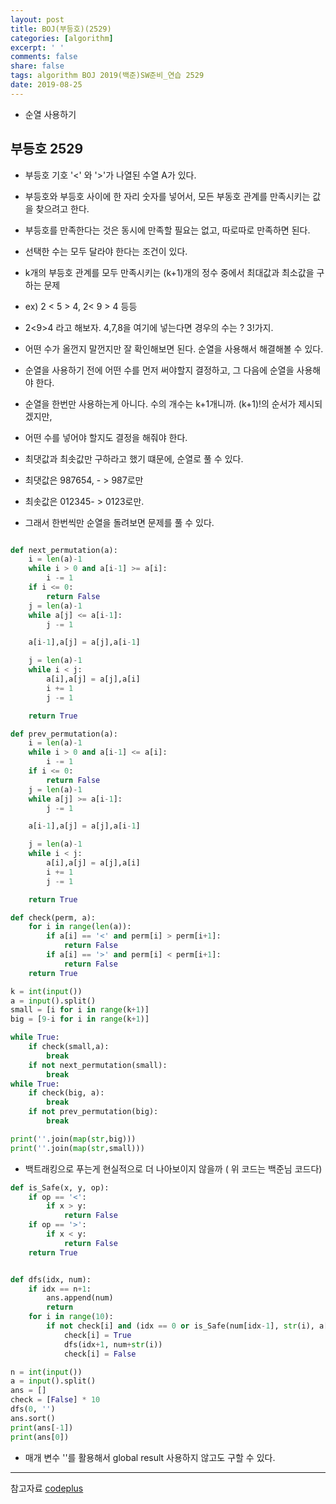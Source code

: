 ```yaml
---
layout: post
title: BOJ(부등호)(2529)
categories: [algorithm]
excerpt: ' '
comments: false
share: false
tags: algorithm BOJ 2019(백준)SW준비_연습 2529
date: 2019-08-25
---
```


- 순열 사용하기

## 부등호 2529

- 부등호 기호 '<' 와 '>'가 나열된 수열 A가 있다.
- 부등호와 부등호 사이에 한 자리 숫자를 넣어서, 모든 부동호 관계를 만족시키는 값을 찾으려고 한다.
- 부등호를 만족한다는 것은 동시에 만족할 필요는 없고, 따로따로 만족하면 된다.
- 선택한 수는 모두 달라야 한다는 조건이 있다.
- k개의 부등호 관계를 모두 만족시키는 (k+1)개의 정수 중에서 최대값과 최소값을 구하는 문제

- ex) 2 < 5 > 4, 2< 9 > 4 등등

- 2<9>4 라고 해보자. 4,7,8을 여기에 넣는다면 경우의 수는 ? 3!가지.
- 어떤 수가 올껀지 말껀지만 잘 확인해보면 된다. 순열을 사용해서 해결해볼 수 있다.

- 순열을 사용하기 전에 어떤 수를 먼저 써야할지 결정하고, 그 다음에 순열을 사용해야 한다.
- 순열을 한번만 사용하는게 아니다. 수의 개수는 k+1개니까. (k+1)!의 순서가 제시되겠지만,
- 어떤 수를 넣어야 할지도 결정을 해줘야 한다.
- 최댓값과 최솟값만 구하라고 했기 떄문에, 순열로 풀 수 있다.
- 최댓값은 987654, - > 987로만
- 최솟값은 012345- > 0123로만.
- 그래서 한번씩만 순열을 돌려보면 문제를 풀 수 있다.

```python

def next_permutation(a):
    i = len(a)-1
    while i > 0 and a[i-1] >= a[i]:
        i -= 1
    if i <= 0:
        return False
    j = len(a)-1
    while a[j] <= a[i-1]:
        j -= 1

    a[i-1],a[j] = a[j],a[i-1]

    j = len(a)-1
    while i < j:
        a[i],a[j] = a[j],a[i]
        i += 1
        j -= 1

    return True

def prev_permutation(a):
    i = len(a)-1
    while i > 0 and a[i-1] <= a[i]:
        i -= 1
    if i <= 0:
        return False
    j = len(a)-1
    while a[j] >= a[i-1]:
        j -= 1

    a[i-1],a[j] = a[j],a[i-1]

    j = len(a)-1
    while i < j:
        a[i],a[j] = a[j],a[i]
        i += 1
        j -= 1

    return True

def check(perm, a):
    for i in range(len(a)):
        if a[i] == '<' and perm[i] > perm[i+1]:
            return False
        if a[i] == '>' and perm[i] < perm[i+1]:
            return False
    return True

k = int(input())
a = input().split()
small = [i for i in range(k+1)]
big = [9-i for i in range(k+1)]

while True:
    if check(small,a):
        break
    if not next_permutation(small):
        break
while True:
    if check(big, a):
        break
    if not prev_permutation(big):
        break

print(''.join(map(str,big)))
print(''.join(map(str,small)))
```

- 백트래킹으로 푸는게 현실적으로 더 나아보이지 않을까 ( 위 코드는 백준님 코드다)

```python
def is_Safe(x, y, op):
    if op == '<':
        if x > y:
            return False
    if op == '>':
        if x < y:
            return False
    return True


def dfs(idx, num):
    if idx == n+1:
        ans.append(num)
        return
    for i in range(10):
        if not check[i] and (idx == 0 or is_Safe(num[idx-1], str(i), a[idx-1])):
            check[i] = True
            dfs(idx+1, num+str(i))
            check[i] = False

n = int(input())
a = input().split()
ans = []
check = [False] * 10
dfs(0, '')
ans.sort()
print(ans[-1])
print(ans[0])
```

- 매개 변수 ''를 활용해서 global result 사용하지 않고도 구할 수 있다.

---

참고자료
[codeplus](https://code.plus/course/33)
